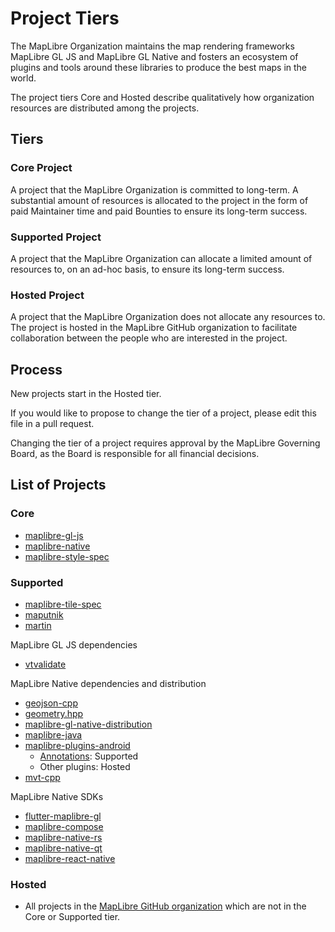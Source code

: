 # Project Tiers

The MapLibre Organization maintains the map rendering frameworks MapLibre GL JS and MapLibre GL Native and fosters an ecosystem of plugins and tools around these libraries to produce the best maps in the world.

The project tiers Core and Hosted describe qualitatively how organization resources are distributed among the projects.

## Tiers

### Core Project

A project that the MapLibre Organization is committed to long-term. A substantial amount of resources is allocated to the project in the form of paid Maintainer time and paid Bounties to ensure its long-term success.

### Supported Project

A project that the MapLibre Organization can allocate a limited amount of resources to, on an ad-hoc basis, to ensure its long-term success.

### Hosted Project

A project that the MapLibre Organization does not allocate any resources to. The project is hosted in the MapLibre GitHub organization to facilitate collaboration between the people who are interested in the project.

## Process

New projects start in the Hosted tier.

If you would like to propose to change the tier of a project, please edit this file in a pull request.

Changing the tier of a project requires approval by the MapLibre Governing Board, as the Board is responsible for all financial decisions.

## List of Projects

### Core

- [maplibre-gl-js](https://github.com/maplibre/maplibre-gl-js)
- [maplibre-native](https://github.com/maplibre/maplibre-native)
- [maplibre-style-spec](https://github.com/maplibre/maplibre-style-spec)

### Supported

- [maplibre-tile-spec](https://github.com/maplibre/maplibre-tile-spec)
- [maputnik](https://github.com/maplibre/maputnik)
- [martin](https://github.com/maplibre/martin)

MapLibre GL JS dependencies

- [vtvalidate](https://github.com/maplibre/vtvalidate)

MapLibre Native dependencies and distribution

- [geojson-cpp](https://github.com/maplibre/geojson-cpp)
- [geometry.hpp](https://github.com/maplibre/geometry.hpp)
- [maplibre-gl-native-distribution](https://github.com/maplibre/maplibre-gl-native-distribution)
- [maplibre-java](https://github.com/maplibre/maplibre-java)
- [maplibre-plugins-android](https://github.com/maplibre/maplibre-plugins-android)
  - [Annotations](https://github.com/maplibre/maplibre-plugins-android/tree/main/plugin-annotation): Supported
  - Other plugins: Hosted
- [mvt-cpp](https://github.com/maplibre/mvt-cpp)

MapLibre Native SDKs

- [flutter-maplibre-gl](https://github.com/maplibre/flutter-maplibre-gl)
- [maplibre-compose](https://github.com/maplibre/maplibre-compose)
- [maplibre-native-rs](https://github.com/maplibre/maplibre-native-rs)
- [maplibre-native-qt](https://github.com/maplibre/maplibre-native-qt)
- [maplibre-react-native](https://github.com/maplibre/maplibre-react-native)

### Hosted

- All projects in the [MapLibre GitHub organization](https://github.com/maplibre/) which are not in the Core or Supported tier.

